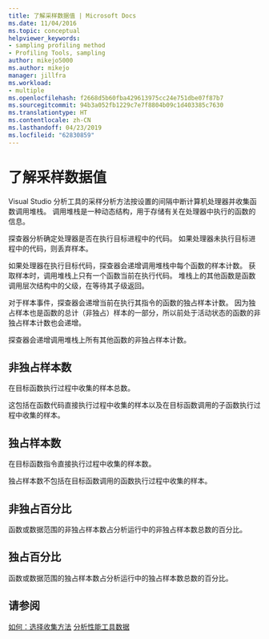 ```yaml
---
title: 了解采样数据值 | Microsoft Docs
ms.date: 11/04/2016
ms.topic: conceptual
helpviewer_keywords:
- sampling profiling method
- Profiling Tools, sampling
author: mikejo5000
ms.author: mikejo
manager: jillfra
ms.workload:
- multiple
ms.openlocfilehash: f2668d5b60fba429613975cc24e751dbe07f87b7
ms.sourcegitcommit: 94b3a052fb1229c7e7f8804b09c1d403385c7630
ms.translationtype: HT
ms.contentlocale: zh-CN
ms.lasthandoff: 04/23/2019
ms.locfileid: "62830859"
---
```

# <a name="understand-sampling-data-values"></a>了解采样数据值

Visual Studio 分析工具的采样分析方法按设置的间隔中断计算机处理器并收集函数调用堆栈。 调用堆栈是一种动态结构，用于存储有关在处理器中执行的函数的信息。

探查器分析确定处理器是否在执行目标进程中的代码。 如果处理器未执行目标进程中的代码，则丢弃样本。

如果处理器在执行目标代码，探查器会递增调用堆栈中每个函数的样本计数。 获取样本时，调用堆栈上只有一个函数当前在执行代码。 堆栈上的其他函数是函数调用层次结构中的父级，在等待其子级返回。

对于样本事件，探查器会递增当前在执行其指令的函数的独占样本计数。 因为独占样本也是函数的总计（非独占）样本的一部分，所以前处于活动状态的函数的非独占样本计数也会递增。

 探查器会递增调用堆栈上所有其他函数的非独占样本计数。

## <a name="inclusive-samples"></a>非独占样本数

在目标函数执行过程中收集的样本总数。

这包括在函数代码直接执行过程中收集的样本以及在目标函数调用的子函数执行过程中收集的样本。

## <a name="exclusive-samples"></a>独占样本数

在目标函数指令直接执行过程中收集的样本数。

独占样本数不包括在目标函数调用的函数执行过程中收集的样本。

## <a name="inclusive-percent"></a>非独占百分比

函数或数据范围的非独占样本数占分析运行中的非独占样本数总数的百分比。

## <a name="exclusive-percent"></a>独占百分比

函数或数据范围的独占样本数占分析运行中的独占样本数总数的百分比。

## <a name="see-also"></a>请参阅

[如何：选择收集方法](../profiling/how-to-choose-collection-methods.md)
[分析性能工具数据](../profiling/analyzing-performance-tools-data.md)